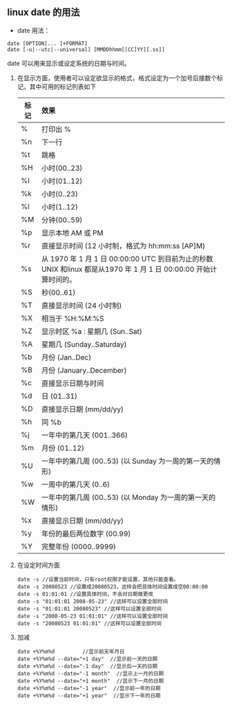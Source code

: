 ## linux date 的用法

- date 用法： 
```
date [OPTION]... [+FORMAT]
date [-u|--utc|--universal] [MMDDhhmm[[CC]YY][.ss]]
```
date 可以用来显示或设定系统的日期与时间。

1. 在显示方面，使用者可以设定欲显示的格式，格式设定为一个加号后接数个标记，其中可用的标记列表如下

    | 标记 | 效果 |
    | --- | :--- |
    | %   | 打印出 % |
    | %n  | 下一行 |
    | %t  | 跳格 |
    | %H  | 小时(00..23) |
    | %I  | 小时(01..12) |
    | %k  | 小时(0..23) |
    | %l  | 小时(1..12) |
    | %M  | 分钟(00..59) |
    | %p  | 显示本地 AM 或 PM |
    | %r  | 直接显示时间 (12 小时制，格式为 hh:mm:ss [AP]M) |
    | %s  | 从 1970 年 1 月 1 日 00:00:00 UTC 到目前为止的秒数  UNIX 和linux 都是从1970 年 1 月 1 日 00:00:00 开始计算时间的。 |
    | %S  | 秒(00..61) |
    | %T  | 直接显示时间 (24 小时制) |
    | %X  | 相当于 %H:%M:%S |
    | %Z  | 显示时区 %a : 星期几 (Sun..Sat) |
    | %A  | 星期几 (Sunday..Saturday) |
    | %b  | 月份 (Jan..Dec) |
    | %B  | 月份 (January..December) |
    | %c  | 直接显示日期与时间 |
    | %d  | 日 (01..31) |
    | %D  | 直接显示日期 (mm/dd/yy) |
    | %h  | 同 %b |
    | %j  | 一年中的第几天 (001..366) |
    | %m  | 月份 (01..12) |
    | %U  | 一年中的第几周 (00..53) (以 Sunday 为一周的第一天的情形) |
    | %w  | 一周中的第几天 (0..6) |
    | %W  | 一年中的第几周 (00..53) (以 Monday 为一周的第一天的情形) |
    | %x  | 直接显示日期 (mm/dd/yy) |
    | %y  | 年份的最后两位数字 (00.99) |
    | %Y  | 完整年份 (0000..9999) |

2. 在设定时间方面

    ```
    date -s //设置当前时间，只有root权限才能设置，其他只能查看。
    date -s 20080523 //设置成20080523，这样会把具体时间设置成空00:00:00
    date -s 01:01:01 //设置具体时间，不会对日期做更改
    date -s "01:01:01 2008-05-23" //这样可以设置全部时间
    date -s "01:01:01 20080523" //这样可以设置全部时间
    date -s "2008-05-23 01:01:01" //这样可以设置全部时间
    date -s "20080523 01:01:01" //这样可以设置全部时间
    ```


3. 加减

    ```
    date +%Y%m%d         //显示前天年月日
    date +%Y%m%d --date="+1 day"  //显示前一天的日期
    date +%Y%m%d --date="-1 day"  //显示后一天的日期
    date +%Y%m%d --date="-1 month"  //显示上一月的日期
    date +%Y%m%d --date="+1 month"  //显示下一月的日期
    date +%Y%m%d --date="-1 year"  //显示前一年的日期
    date +%Y%m%d --date="+1 year"  //显示下一年的日期
    ```
